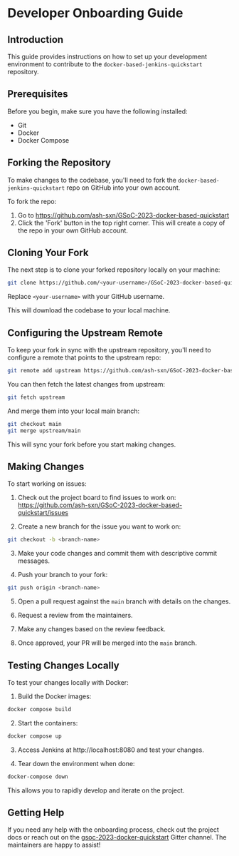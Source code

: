 # Developer Onboarding Guide

## Introduction

This guide provides instructions on how to set up your development environment to contribute to the `docker-based-jenkins-quickstart` repository.

## Prerequisites

Before you begin, make sure you have the following installed:

- Git
- Docker
- Docker Compose

## Forking the Repository

To make changes to the codebase, you'll need to fork the `docker-based-jenkins-quickstart` repo on GitHub into your own account.

To fork the repo:

1. Go to https://github.com/ash-sxn/GSoC-2023-docker-based-quickstart
2. Click the 'Fork' button in the top right corner. This will create a copy of the repo in your own GitHub account.

## Cloning Your Fork

The next step is to clone your forked repository locally on your machine:

```bash
git clone https://github.com/<your-username>/GSoC-2023-docker-based-quickstart
```

Replace `<your-username>` with your GitHub username.

This will download the codebase to your local machine.

## Configuring the Upstream Remote

To keep your fork in sync with the upstream repository, you'll need to configure a remote that points to the upstream repo:

```bash
git remote add upstream https://github.com/ash-sxn/GSoC-2023-docker-based-quickstart
```

You can then fetch the latest changes from upstream:

```bash
git fetch upstream
```

And merge them into your local main branch:

```bash
git checkout main
git merge upstream/main
```

This will sync your fork before you start making changes.

## Making Changes

To start working on issues:

1. Check out the project board to find issues to work on: https://github.com/ash-sxn/GSoC-2023-docker-based-quickstart/issues

2. Create a new branch for the issue you want to work on:

```bash
git checkout -b <branch-name>
```

3. Make your code changes and commit them with descriptive commit messages.

4. Push your branch to your fork:

```bash
git push origin <branch-name>
```

5. Open a pull request against the `main` branch with details on the changes.

6. Request a review from the maintainers.

7. Make any changes based on the review feedback.

8. Once approved, your PR will be merged into the `main` branch.

## Testing Changes Locally

To test your changes locally with Docker:

1. Build the Docker images:

```bash
docker compose build
```

2. Start the containers:

```bash
docker compose up
```

3. Access Jenkins at http://localhost:8080 and test your changes.

4. Tear down the environment when done:

```bash
docker-compose down
```

This allows you to rapidly develop and iterate on the project.

## Getting Help

If you need any help with the onboarding process, check out the project docs or reach out on the [gsoc-2023-docker-quickstart](https://app.gitter.im/#/room/#gsoc-2023-docker-quickstart:matrix.org) Gitter channel.
The maintainers are happy to assist!